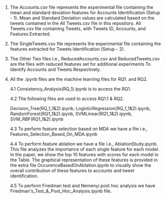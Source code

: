 1. The Accounts.csv file represents the experimental file containing the mean and standard deviation features for Accounts Identification (Setup - 1). Mean and Standard Deviation values are calculated based on the tweets contained in the All Tweets.csv file in this repository. All Tweets.csv file containing Tweets, with Tweets ID, Accounts, and Features Extracted.

2. The SingleTweets.csv file represents the experimental file containing the features extracted for Tweets Identification  (Setup - 2). 

3. The Other Two files I.e., ReducedAccounts.csv and ReducedTweets.csv are the files with reduced features set for additional experiments To Identify Accounts and Tweets Respectively.

4. All the .ipynb files are the machine learning files for RQ1. and RQ2.
   
   4.1 Consistency_Analysis(RQ_1).ipynb is to access the RQ1.
   
   4.2 The following files are used to access RQ1.1 & RQ2.

   Decision_Tree(RQ_1_1&2).ipynb, 
   LogisticRegression(RQ_1_1&2).ipynb, 
   RandomForest(RQ1_1&2).ipynb, 
   SVMLinear(RQ1_1&2).ipynb, 
   SVM_RBF(RQ1_1&2).ipynb

   4.3 To perform feature selection based on MDA we have a file i.e., Features_Selection_Based_On_MDA.ipynb
   
   4.4 To perform feature ablation we have a file i.e., AblationStudy.ipynb. This file analyzes the importance of each single feature for each model. In the paper, we show the top 10 features with scores for each model in the Table. The graphical representation of these features is provided in the extra file OccurenceBasedOnAblation.ipynb to visually show the overall contribution of these features to accounts and tweet identification.

   4.5 To perform Friedman test and Nemenyi post hoc analysis we have Friedman's_Test_&_Post_Hoc_Analysis.ipynb file.
   
   
   







